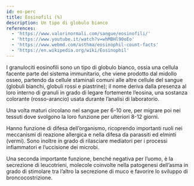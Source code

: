 ```yaml
---
id: eo-perc
title: Eosinofili (%)
description: Un tipo di globulo bianco
references:
  - 'https://www.valorinormali.com/sangue/eosinofili/'
  - 'https://www.youtube.it/watch?v=whMBHl90oEo'
  - 'https://www.webmd.com/asthma/eosinophil-count-facts'
  - 'https://en.wikipedia.org/wiki/Eosinophil'
---
```

I granulociti eosinofili sono un tipo di globulo bianco, ossia una cellula facente parte del sistema immunitario, che viene prodotto dal midollo osseo, partendo da cellule staminali comuni alle altre cellule del sangue (globuli bianchi, globuli rossi e piastrine); il nome deriva dalla presenza al loro interno di granuli in grado di legare fortemente l’eosina, una sostanza colorante (rosso-arancio) usata durante l’analisi di laboratorio.

Una volta maturi circolano nel sangue per 6-10 ore, per migrare poi nei tessuti dove svolgono la loro funzione per ulteriori 8-12 giorni.

Hanno funzione di difesa dell’organismo, ricoprendo importanti ruoli nei meccanismi di reazione allergica e nella difesa da parassiti ed elminti (vermi). Sono inoltre in grado di rilasciare mediatori per i processi infiammatori e l’uccisione dei microbi.

Una seconda importante funzione, benché negativa per l’uomo, è la secrezione di leucotrieni, molecole coinvolte nella patogenesi dell’asma in grado di stimolare tra l’altro la secrezione di muco e favorire lo sviluppo di broncocostrizione.
